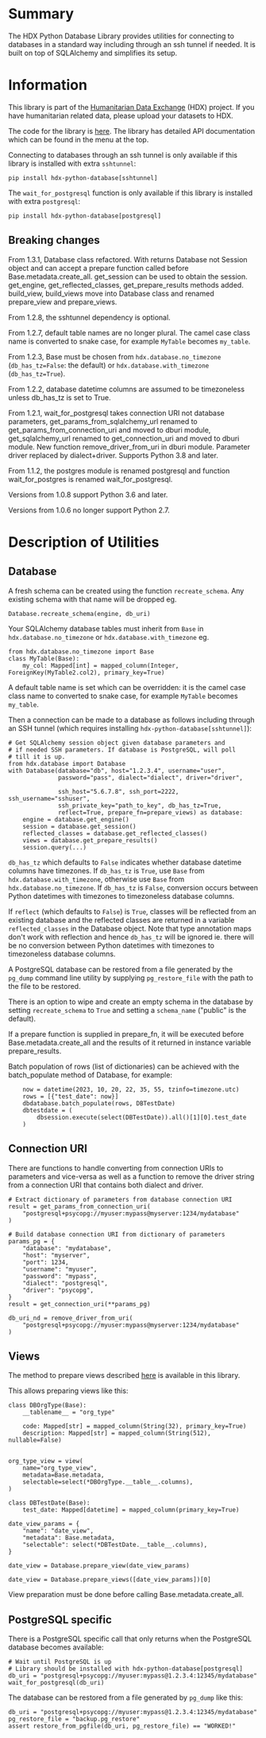 # Summary

The HDX Python Database Library provides utilities for connecting to databases in a standard way including
through an ssh tunnel if needed. It is built on top of SQLAlchemy and simplifies its setup.

# Information

This library is part of the [Humanitarian Data Exchange](https://data.humdata.org/) (HDX) project. If you have
humanitarian related data, please upload your datasets to HDX.

The code for the library is [here](https://github.com/OCHA-DAP/hdx-python-database).
The library has detailed API documentation which can be found in the menu at the top.

Connecting to databases through an ssh tunnel is only available if this library
is installed with extra `sshtunnel`:

    pip install hdx-python-database[sshtunnel]

The `wait_for_postgresql` function is only available if this library is
installed with extra `postgresql`:

    pip install hdx-python-database[postgresql]

## Breaking changes
From 1.3.1, Database class refactored. With returns Database not Session
object and can accept a prepare function called before
Base.metadata.create_all. get_session can be used to obtain the session.
get_engine, get_reflected_classes, get_prepare_results methods added.
build_view, build_views move into Database class and renamed prepare_view and
prepare_views.

From 1.2.8, the sshtunnel dependency is optional.

From 1.2.7, default table names are no longer plural. The camel case class name
is converted to snake case, for example `MyTable` becomes `my_table`.

From 1.2.3, Base must be chosen from `hdx.database.no_timezone`
(`db_has_tz=False`: the default) or `hdx.database.with_timezone`
(`db_has_tz=True`).

From 1.2.2, database datetime columns are assumed to be timezoneless unless
db_has_tz is set to True.

From 1.2.1, wait_for_postgresql takes connection URI not database parameters,
get_params_from_sqlalchemy_url renamed to get_params_from_connection_uri
and moved to dburi module, get_sqlalchemy_url renamed to get_connection_uri and
moved to dburi module. New function remove_driver_from_uri in dburi module.
Parameter driver replaced by dialect+driver. Supports Python 3.8 and later.

From 1.1.2, the postgres module is renamed postgresql and function wait_for_postgres
is renamed wait_for_postgresql.

Versions from 1.0.8 support Python 3.6 and later.

Versions from 1.0.6 no longer support Python 2.7.

# Description of Utilities

## Database

A fresh schema can be created using the function `recreate_schema`. Any
existing schema with that name will be dropped eg.

    Database.recreate_schema(engine, db_uri)

Your SQLAlchemy database tables must inherit from `Base` in
`hdx.database.no_timezone` or `hdx.database.with_timezone` eg.

    from hdx.database.no_timezone import Base
    class MyTable(Base):
        my_col: Mapped[int] = mapped_column(Integer, ForeignKey(MyTable2.col2), primary_key=True)

A default table name is set which can be overridden: it is the camel case class
name to converted to snake case, for example `MyTable` becomes `my_table`.

Then a connection can be made to a database as follows including through an SSH
tunnel (which requires installing `hdx-python-database[sshtunnel]`):

    # Get SQLAlchemy session object given database parameters and
    # if needed SSH parameters. If database is PostgreSQL, will poll
    # till it is up.
    from hdx.database import Database
    with Database(database="db", host="1.2.3.4", username="user",
                  password="pass", dialect="dialect", driver="driver",

                  ssh_host="5.6.7.8", ssh_port=2222, ssh_username="sshuser",
                  ssh_private_key="path_to_key", db_has_tz=True,
                  reflect=True, prepare_fn=prepare_views) as database:
        engine = database.get_engine()
        session = database.get_session()
        reflected_classes = database.get_reflected_classes()
        views = database.get_prepare_results()
        session.query(...)

`db_has_tz` which defaults to `False` indicates whether database datetime
columns have timezones. If `db_has_tz` is `True`, use `Base` from
`hdx.database.with_timezone`, otherwise use `Base` from
`hdx.database.no_timezone`. If `db_has_tz` is `False`, conversion occurs
between Python datetimes with timezones to timezoneless database columns.

If `reflect` (which defaults to `False`) is `True`, classes will be reflected
from an existing database and the reflected classes are returned in a variable
`reflected_classes` in the Database object. Note that type annotation
maps don't work with reflection and hence `db_has_tz` will be ignored ie.
there will be no conversion between Python datetimes with timezones to
timezoneless database columns.

A PostgreSQL database can be restored from a file generated by the `pg_dump`
command line utility by supplying `pg_restore_file` with the path to the file
to be restored.

There is an option to wipe and create an empty schema in the database by
setting `recreate_schema` to `True` and setting a `schema_name` ("public" is
the default).

If a prepare function is supplied in prepare_fn, it will be executed before
Base.metadata.create_all and the results of it returned in instance variable
prepare_results.

Batch population of rows (list of dictionaries) can be achieved with the
batch_populate method of Database, for example:

        now = datetime(2023, 10, 20, 22, 35, 55, tzinfo=timezone.utc)
        rows = [{"test_date": now}]
        dbdatabase.batch_populate(rows, DBTestDate)
        dbtestdate = (
            dbsession.execute(select(DBTestDate)).all()[1][0].test_date
        )
    

## Connection URI

There are functions to handle converting from connection URIs to parameters and
vice-versa as well as a function to remove the driver string from a connection
URI that contains both dialect and driver.

    # Extract dictionary of parameters from database connection URI
    result = get_params_from_connection_uri(
        "postgresql+psycopg://myuser:mypass@myserver:1234/mydatabase"
    )

    # Build database connection URI from dictionary of parameters
    params_pg = {
        "database": "mydatabase",
        "host": "myserver",
        "port": 1234,
        "username": "myuser",
        "password": "mypass",
        "dialect": "postgresql",
        "driver": "psycopg",
    }
    result = get_connection_uri(**params_pg)

    db_uri_nd = remove_driver_from_uri(
        "postgresql+psycopg://myuser:mypass@myserver:1234/mydatabase"
    )

## Views

The method to prepare views described [here](https://github.com/sqlalchemy/sqlalchemy/wiki/Views#sqlalchemy-14-20-version) is available in this library.

This allows preparing views like this:
```
class DBOrgType(Base):
    __tablename__ = "org_type"

    code: Mapped[str] = mapped_column(String(32), primary_key=True)
    description: Mapped[str] = mapped_column(String(512), nullable=False)


org_type_view = view(
    name="org_type_view",
    metadata=Base.metadata,
    selectable=select(*DBOrgType.__table__.columns),
)

class DBTestDate(Base):
    test_date: Mapped[datetime] = mapped_column(primary_key=True)

date_view_params = {
    "name": "date_view",
    "metadata": Base.metadata,
    "selectable": select(*DBTestDate.__table__.columns),
}

date_view = Database.prepare_view(date_view_params)

date_view = Database.prepare_views([date_view_params])[0]
```

View preparation must be done before calling Base.metadata.create_all.

## PostgreSQL specific

There is a PostgreSQL specific call that only returns when the PostgreSQL
database becomes available:

    # Wait until PostgreSQL is up
    # Library should be installed with hdx-python-database[postgresql]
    db_uri = "postgresql+psycopg://myuser:mypass@1.2.3.4:12345/mydatabase"
    wait_for_postgresql(db_uri)

The database can be restored from a file generated by `pg_dump` like this:

    db_uri = "postgresql+psycopg://myuser:mypass@1.2.3.4:12345/mydatabase"
    pg_restore_file = "backup.pg_restore"
    assert restore_from_pgfile(db_uri, pg_restore_file) == "WORKED!"
